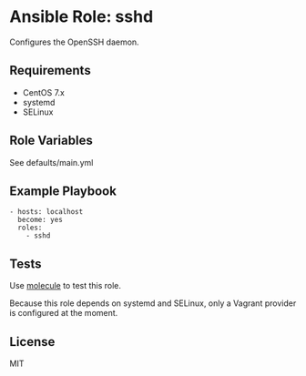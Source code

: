 Ansible Role: sshd
==================

Configures the OpenSSH daemon.

Requirements
------------

 * CentOS 7.x
 * systemd
 * SELinux

Role Variables
--------------

See defaults/main.yml

Example Playbook
----------------

    - hosts: localhost
      become: yes
      roles:
        - sshd

Tests
-----

Use [molecule](https://github.com/metacloud/molecule) to test this role. 

Because this role depends on systemd and SELinux, only a Vagrant provider is configured at the moment.

License
-------

MIT
